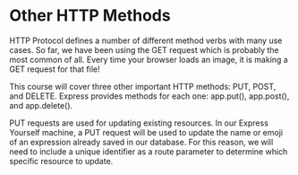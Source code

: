 
# Other HTTP Methods

HTTP Protocol defines a number of different method verbs with many use cases. So far, we have been using the GET request which is probably the most common of all. Every time your browser loads an image, it is making a GET request for that file!

This course will cover three other important HTTP methods: PUT, POST, and DELETE. Express provides methods for each one: app.put(), app.post(), and app.delete().

PUT requests are used for updating existing resources. In our Express Yourself machine, a PUT request will be used to update the name or emoji of an expression already saved in our database. For this reason, we will need to include a unique identifier as a route parameter to determine which specific resource to update.
